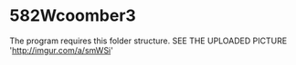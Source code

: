 # 582Wcoomber3


The program requires this folder structure. SEE THE UPLOADED PICTURE 'http://imgur.com/a/smWSi'
